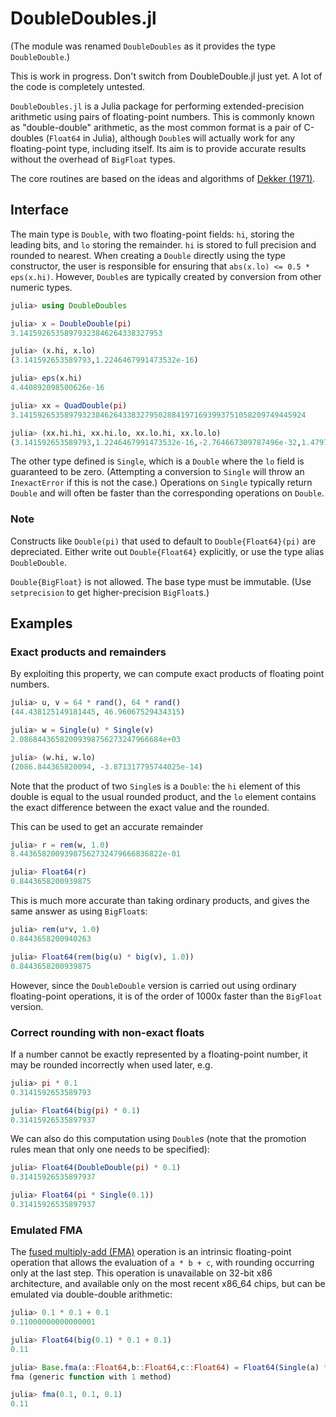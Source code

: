 DoubleDoubles.jl
===============

(The module was renamed `DoubleDoubles` as it provides the type `DoubleDouble`.)

This is work in progress. Don't switch from DoubleDouble.jl just yet. A lot of the code is completely untested.

`DoubleDoubles.jl` is a Julia package for performing extended-precision arithmetic using pairs of floating-point numbers. This is commonly known as "double-double" arithmetic, as the most common format is a pair of C-doubles (`Float64` in Julia), although `Double`s will actually work for any floating-point type, including itself. Its aim is to provide accurate results without the overhead of `BigFloat` types.

The core routines are based on the ideas and algorithms of [Dekker (1971)][dekker1971].

Interface
---------
The main type is `Double`, with two floating-point fields: `hi`, storing the leading bits, and `lo` storing the remainder. `hi` is stored to full precision and rounded to nearest.  When creating a `Double` directly using the type constructor, the user is responsible for ensuring that `abs(x.lo) <= 0.5 * eps(x.hi)`.
However, `Double`s are typically created by conversion from other numeric types.

```julia
julia> using DoubleDoubles

julia> x = DoubleDouble(pi)
3.14159265358979323846264338327953

julia> (x.hi, x.lo)
(3.141592653589793,1.2246467991473532e-16)

julia> eps(x.hi)
4.440892098500626e-16

julia> xx = QuadDouble(pi)
3.1415926535897932384626433832795028841971693993751058209749445924

julia> (xx.hi.hi, xx.hi.lo, xx.lo.hi, xx.lo.lo)
(3.141592653589793,1.2246467991473532e-16,-2.764667309787496e-32,1.4797009536535408e-48)
```

The other type defined is `Single`, which is a `Double` where the `lo` field is guaranteed to be zero.
(Attempting a conversion to `Single` will throw an `InexactError` if this is not the case.)
Operations on `Single` typically return `Double` and will often be faster than the corresponding operations on `Double`.


### Note
Constructs like `Double(pi)` that used to default to `Double{Float64}(pi)` are depreciated.
Either write out `Double{Float64}` explicitly, or use the type alias `DoubleDouble`.

`Double{BigFloat}` is not allowed. The base type must be immutable. (Use `setprecision` to get higher-precision `BigFloat`s.)

Examples
---------
### Exact products and remainders

By exploiting this property, we can compute exact products of floating point numbers.

```julia
julia> u, v = 64 * rand(), 64 * rand()
(44.438125149181445, 46.96067529434315)

julia> w = Single(u) * Single(v)
2.08684436582009398756273247966684e+03

julia> (w.hi, w.lo)
(2086.844365820094, -3.871317795744025e-14)
```
Note that the product of two `Single`s is a `Double`: the `hi` element of this
double is equal to the usual rounded product, and the `lo` element contains the exact
difference between the exact value and the rounded.

This can be used to get an accurate remainder
```julia
julia> r = rem(w, 1.0)
8.44365820093987562732479666836822e-01

julia> Float64(r)
0.8443658200939875
```

This is much more accurate than taking ordinary products, and gives the same answer as using `BigFloat`s:
```julia
julia> rem(u*v, 1.0)
0.8443658200940263

julia> Float64(rem(big(u) * big(v), 1.0))
0.8443658200939875
```
However, since the `DoubleDouble` version is carried out using ordinary floating-point operations, it is of the order of 1000x faster than the `BigFloat` version.

### Correct rounding with non-exact floats

If a number cannot be exactly represented by a floating-point number, it may be rounded incorrectly when used later, e.g.
```julia
julia> pi * 0.1
0.3141592653589793

julia> Float64(big(pi) * 0.1)
0.31415926535897937
```
We can also do this computation using `Double`s (note that the promotion rules mean that only one needs to be specified):
```julia
julia> Float64(DoubleDouble(pi) * 0.1)
0.31415926535897937

julia> Float64(pi * Single(0.1))
0.31415926535897937
```

### Emulated FMA

The [fused multiply-add (FMA)](http://en.wikipedia.org/wiki/Multiply%E2%80%93accumulate_operation) operation is an intrinsic floating-point
operation that allows the evaluation of `a * b + c`, with rounding occurring only
at the last step. This operation is unavailable on 32-bit x86 architecture, and available
only on the most recent x86_64 chips, but can be emulated via double-double arithmetic:

```julia
julia> 0.1 * 0.1 + 0.1
0.11000000000000001

julia> Float64(big(0.1) * 0.1 + 0.1)
0.11

julia> Base.fma(a::Float64,b::Float64,c::Float64) = Float64(Single(a) * Single(b) + Single(c))
fma (generic function with 1 method)

julia> fma(0.1, 0.1, 0.1)
0.11
```

[dekker1971]: http://link.springer.com/article/10.1007%2FBF01397083  "T.J. Dekker (1971) 'A floating-point technique for extending the available precision', Numerische Mathematik, Volume 18, Issue 3, pp 224-242"

